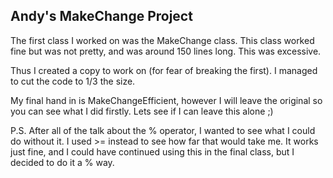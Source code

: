 ## Andy's MakeChange Project

The first class I worked on was the MakeChange class. This class worked fine but was not pretty, and was around 150 lines long. This was excessive.

Thus I created a copy to work on (for fear of breaking the first). I managed to cut the code to 1/3 the size. 

My final hand in is MakeChangeEfficient, however I will leave the original so you can see what I did firstly. Lets see if I can leave this alone ;)

P.S. After all of the talk about the % operator, I wanted to see what I could do without it. I used >= instead to see how far that would take me. It works just fine, and I could have continued using this in the final class, but I decided to do it a % way.